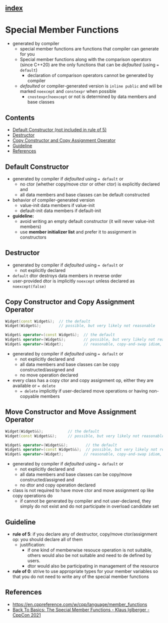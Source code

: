 ## [index](../README.md)

# Special Member Functions

- generated by compiler
    - special member functions are functions that compiler can generate for you
    - Special member functions along with the comparison operators (since C++20) are the only functions that can be _defaulted_ (using `= default`)
        - declaration of comparison operators cannot be generated by compiler
    - _defaulted_ or compiler-generated version is `inline public` and will be marked `noexcept` and `constexpr` when possible
        - `cnostexpr`/`noexcept` or not is determined by data members and base classes

## Contents

- [Default Constructor (not included in rule of 5)](#default-constructor)
- [Destructor](#destructor)
- [Copy Constructor and Copy Assignment Operator](#copy-constructor-and-copy-assignment-operator)
- [Guideline](#guideline)
- [References](#references)


## Default Constructor

- generated by compiler if _defaulted_ using `= default` or
    - no ctor (whether copy/move ctor or other ctor) is explicitly declared and
    - all data members and base classes can be default constructed
- behavior of compiler-generated version
    - value-init data members if value-init
    - default-init data members if default-init
- __guideline:__
    - avoid writing an empty default constructor (it will never value-init members)
    - use __member initializer list__ and prefer it to assignment in constructors

## Destructor

- generated by compiler if _defaulted_ using `= default` or
    - not explicitly declared
- `default` dtor destroys data members in reverse order
- user-provided dtor is implicitly `noexcept` unless declared as `noexcept(false)`

## Copy Constructor and Copy Assignment Operator

```cpp
Widget(const Widget&);  // the default
Widget(Widget&);        // possible, but very likely not reasonable

Widget& operator=(const Widget&);  // the default
Widget& operator=(Widget&);        // possible, but very likely not reasonable
Widget& operator=(Widget);         // reasonable, copy-and-swap idiom, but cannot be declared with = default, though is still considered as copy assignment operator when declared by user
```
- generated by compiler if _defaulted_ using `= default` or
    - not explicitly declared and
    - all data members and base classes can be copy constructed/assigned and
    - no move operation declared
- every class has a copy ctor and copy assignment op, either they are available or `= delete`
    - `= delete` implicitly if user-declared move operations or having non-copyable members

## Move Constructor and Move Assignment Operator

```cpp
Widget(Widget&&);           // the default
Widget(const Widget&&);     // possible, but very likely not reasonable

Widget& operator=(Widget&&);        // the default
Widget& operator=(const Widget&&);  // possible, but very likely not reasonable
Widget& operator=(Widget);         // reasonable, copy-and-swap idiom, but cannot be declared with = default
```
- generated by compiler if _defaulted_ using `= default` or
    - not explicitly declared and
    - all data members and base classes can be copy/move constructed/assigned and
    - no dtor and copy operation declared
- class is not required to have move ctor and move assignment op like copy operations do
    - if cannot be generated by compiler and not user-declared, they simply do not exist and do not participate in overload candidate set

## Guideline

- __rule of 5__: if you declare any of destructor, copy/move ctor/assignment op: you should declare all of them
    - justification:
        - if one kind of memberwise resouce operation is not suitable, others would also be not suitable and need to de defined by users.
        - dtor would also be participating in management of the resource
- __rule of 0__: strive to use appropriate types for your member variables so that you do not need to write any of the special member functions

## References

- https://en.cppreference.com/w/cpp/language/member_functions
- [Back To Basics: The Special Member Functions - Klaus Iglberger - CppCon 2021](https://www.youtube.com/watch?v=9BM5LAvNtus)